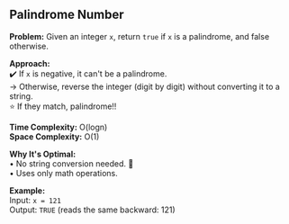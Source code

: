 
## Palindrome Number

**Problem:**
Given an integer `x`, return `true` if `x` is a palindrome, and false otherwise. 

**Approach:**   
✔️ If `x` is negative, it can't be a palindrome.  
→ Otherwise, reverse the integer (digit by digit) without converting it to a string.     
⭐ If they match, palindrome!!   

**Time Complexity:** O(logn)  
**Space Complexity:** O(1)  

**Why It's Optimal:**  
• No string conversion needed. 🍓  
• Uses only math operations.

**Example:**  
Input: `x = 121`   
Output: `TRUE` (reads the same backward: 121)
